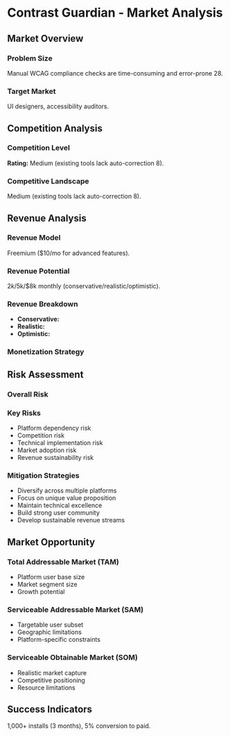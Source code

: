 # Contrast Guardian - Market Analysis

## Market Overview

### Problem Size
Manual WCAG compliance checks are time-consuming and error-prone 28.

### Target Market
UI designers, accessibility auditors.

## Competition Analysis

### Competition Level
**Rating:** Medium (existing tools lack auto-correction 8).

### Competitive Landscape
Medium (existing tools lack auto-correction 8).

## Revenue Analysis

### Revenue Model
Freemium ($10/mo for advanced features).

### Revenue Potential
$2k/$5k/$8k monthly (conservative/realistic/optimistic).

### Revenue Breakdown
- **Conservative:** 
- **Realistic:** 
- **Optimistic:** 

### Monetization Strategy


## Risk Assessment

### Overall Risk


### Key Risks
- Platform dependency risk
- Competition risk
- Technical implementation risk
- Market adoption risk
- Revenue sustainability risk

### Mitigation Strategies
- Diversify across multiple platforms
- Focus on unique value proposition
- Maintain technical excellence
- Build strong user community
- Develop sustainable revenue streams

## Market Opportunity

### Total Addressable Market (TAM)
- Platform user base size
- Market segment size
- Growth potential

### Serviceable Addressable Market (SAM)
- Targetable user subset
- Geographic limitations
- Platform-specific constraints

### Serviceable Obtainable Market (SOM)
- Realistic market capture
- Competitive positioning
- Resource limitations

## Success Indicators
1,000+ installs (3 months), 5% conversion to paid.
